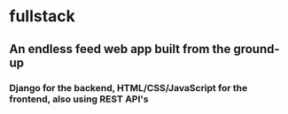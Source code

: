# fullstack
## An endless feed web app built from the ground-up
### Django for the backend, HTML/CSS/JavaScript for the frontend, also using REST API's
